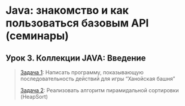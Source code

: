 # Java: знакомство и как пользоваться базовым API (семинары)
## Урок 3. Коллекции JAVA: Введение
> [Задача 1](https://github.com/XYI7I/GeekBrains/tree/main/Geek/JavaStart/lesson3/task1/task1/src/Main.java): Написать программу, показывающую последовательность действий для игры “Ханойская башня”
> 
> [Задача 2](https://github.com/XYI7I/GeekBrains/tree/main/Geek/JavaStart/lesson3/task2/task1/src/Main.java): Реализовать алгоритм пирамидальной сортировки (HeapSort)

